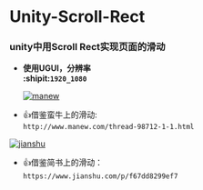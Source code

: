 # Unity-Scroll-Rect     
### unity中用Scroll Rect实现页面的滑动
*	<b>使用UGUI，分辨率<br>:shipit:`1920_1080` </b>

    [![manew](http://www.manew.com/fb/images/logo.png "蛮牛链接")](http://www.manew.com/thread-98712-1-1.html)
    

*	:+1:借鉴蛮牛上的滑动:<br>`http://www.manew.com/thread-98712-1-1.html`

   [![jianshu](https://cdn2.jianshu.io/assets/web/nav-logo-4c7bbafe27adc892f3046e6978459bac.png "简书logo")](https://www.jianshu.com/p/f67dd8299ef7)
   

* :+1:借鉴简书上的滑动：<br>`https://www.jianshu.com/p/f67dd8299ef7`
